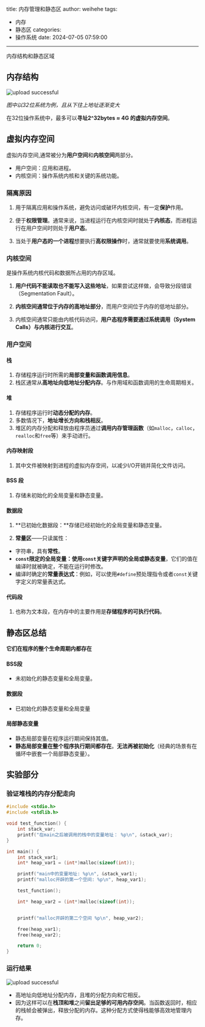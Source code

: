 title: 内存管理和静态区
author: weihehe
tags:
  - 内存
  - 静态区
categories:
  - 操作系统
date: 2024-07-05 07:59:00
---
内存结构和静态区域
<!-- more -->

## 内存结构 

![upload successful](/images/内存管理_kernel.png)

*图中以32位系统为例，且从下往上地址逐渐变大*

在32位操作系统中，最多可以**寻址2^32bytes ≈ 4G 的虚拟内存空间**。

## 虚拟内存空间

虚拟内存空间,通常被分为**用户空间**和**内核空间**两部分。

- 用户空间：应用和进程。
- 内核空间：操作系统内核和关键的系统功能。

### 隔离原因

1. 用于隔离应用和操作系统，避免访问或破环内核空间，有一定**保护**作用。

2. 便于**权限管理**。通常来说，当进程运行在内核空间时就处于**内核态**，而进程运行在用户空间时则处于**用户态**。

3. 当处于**用户态的一个进程**想要执行**高权限操作**时，通常就要使用**系统调用**。
### 内核空间

是操作系统内核代码和数据所占用的内存区域。

   1. **用户代码不能读取也不能写入这些地址**，如果尝试这样做，会导致分段错误（Segmentation Fault）。
   
   2. **内核空间通常位于内存的高地址部分**，而用户空间位于内存的低地址部分。
   
   3. 内核空间通常只能由内核代码访问，**用户态程序需要通过系统调用（System Calls）与内核进行交互**。
   
   
### 用户空间

#### 栈

 1. 存储程序运行时所需的**局部变量和函数调用信息**。
 2. 栈区通常从**高地址向低地址分配内存**。与作用域和函数调用的生命周期相关。
 
#### 堆

1. 存储程序运行时**动态分配的内存**。
2. 多数情况下，**地址增长方向和栈相反**。
3. 堆区的内存分配和释放由程序员通过**调用内存管理函数**（如`malloc`，`calloc`，`realloc`和`free`等）来手动进行。

#### 内存映射段

1. 其中文件被映射到进程的虚拟内存空间，以减少I/O开销并简化文件访问。
#### BSS 段

1. 存储未初始化的全局变量和静态变量。

#### 数据段

1. **已初始化数据段：**存储已经初始化的全局变量和静态变量。

2. **常量区**——只读属性：
 - 字符串，具有**常性**。
 - **`const`限定的全局变量：使用`const`关键字声明的全局或静态变量**，它们的值在编译时就被确定，不能在运行时修改。
 - 编译时确定的**常量表达式**：例如，可以使用`#define`预处理指令或者`const`关键字定义的常量表达式。
 
#### 代码段

1. 也称为文本段，在内存中的主要作用是**存储程序的可执行代码**。

## 静态区总结

**它们在程序的整个生命周期内都存在**

#### BSS段

- 未初始化的静态变量和全局变量。

#### 数据段

- 已初始化的静态变量和全局变量

#### 局部静态变量
- 静态局部变量在程序运行期间保持其值。
- **静态局部变量在整个程序执行期间都存在**。**无法再被初始化**（经典的场景有在循环中嵌套一个局部静态变量）。


## 实验部分

### 验证堆栈的内存分配走向

```c++
#include <stdio.h>
#include <stdlib.h>

void test_function() {
    int stack_var;
    printf("在main之后被调用的栈中的变量地址： %p\n", &stack_var);
}

int main() {
    int stack_var1;
    int* heap_var1 = (int*)malloc(sizeof(int));

    printf("main中的变量地址: %p\n", &stack_var1);
    printf("malloc开辟的第一个空间: %p\n", heap_var1);

    test_function();

    int* heap_var2 = (int*)malloc(sizeof(int));


    printf("malloc开辟的第二个空间 %p\n", heap_var2);

    free(heap_var1);
    free(heap_var2);

    return 0;
}
```
### 运行结果

![upload successful](/images/内存_result.png)

- 高地址向低地址分配内存，且堆的分配方向和它相反。
- 因为这样可以在**栈顶和堆**之间**留出足够的可用内存空间**。当函数返回时，相应的栈帧会被弹出，释放分配的内存。这种分配方式使得栈能够高效地管理内存。